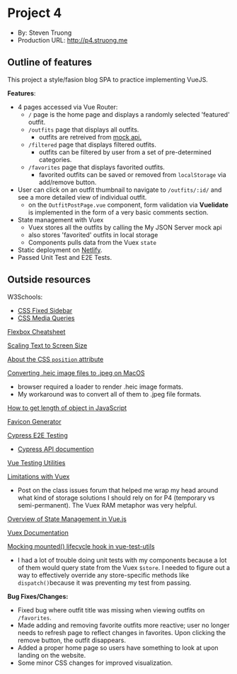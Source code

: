 # Project 4

- By: Steven Truong
- Production URL: http://p4.struong.me

## 

## Outline of features

This project a style/fasion blog SPA to practice implementing VueJS.

**Features**:

- 4 pages accessed via Vue Router:
  - `/` page is the home page and displays a randomly selected 'featured' outfit.
  - `/outfits` page that displays all outfits.
    - outfits are retreived from [mock api.](https://my-json-server.typicode.com/spttruong/e28-p3-api/outfits)
  - `/filtered` page that displays filtered outfits.
    - outfits can be filtered by user from a set of pre-determined categories.
  - `/favorites` page that displays favorited outfits.
    - favorited outfits can be saved or removed from `localStorage` via add/remove button.
- User can click on an outfit thumbnail to navigate to `/outfits/:id/` and see a more detailed view of individual outfit.
  - on the `OutfitPostPage.vue` component, form validation via **Vuelidate** is implemented in the form of a very basic comments section.
- State management with Vuex
  - Vuex stores all the outfits by calling the My JSON Server mock api
  - also stores 'favorited' outfits in local storage
  - Components pulls data from the Vuex `state`
- Static deployment on [Netlify](https://app.netlify.com).
- Passed Unit Test and E2E Tests.

## Outside resources

W3Schools:

 - [CSS Fixed Sidebar](https://www.w3schools.com/howto/howto_css_fixed_sidebar.asp)
 - [CSS Media Queries](https://www.w3schools.com/css/css_rwd_mediaqueries.asp)

[Flexbox Cheatsheet](https://yoksel.github.io/flex-cheatsheet/)

[Scaling Text to Screen Size](https://css-tricks.com/books/volume-i/scale-typography-screen-size/)

[About the CSS `position` attribute](https://dzone.com/articles/css-position-relative-vs-position-absolute)

[Converting .heic image files to .jpeg on MacOS](https://www.howtogeek.com/398927/)

- browser required a loader to render .heic image formats.
- My workaround was to convert all of them to .jpeg file formats.

[How to get length of object in JavaScript](https://stackoverflow.com/questions/5533192/how-to-get-object-length/5533226)

[Favicon Generator](https://www.favicon-generator.org/)

[Cypress E2E Testing](Cypress.io)

- [Cypress API documention](https://docs.cypress.io/api/api/table-of-contents.html)

[Vue Testing Utilities](https://vue-test-utils.vuejs.org/)

[Limitations with Vuex](https://github.com/susanBuck/e28-fall19/issues/154)

- Post on the class issues forum that helped me wrap my head around what kind of storage solutions I should rely on for P4 (temporary vs semi-permanent). The Vuex RAM metaphor was very helpful.

[Overview of State Management in Vue.js](https://vuejs.org/v2/guide/state-management.html#Simple-State-Management-from-Scratch)

[Vuex Documentation](https://vuex.vuejs.org/)

[Mocking mounted() lifecycle hook in vue-test-utils](https://stackoverflow.com/questions/50278708/vue-test-utils-how-to-test-logic-within-mounted-lifecycle-hook-with-vuex)

- I had a lot of trouble doing unit tests with my components because a lot of them would query state from the Vuex `$store`. I needed to figure out a way to effectively override any store-specific methods like `dispatch()`because it was preventing my test from passing.

**Bug Fixes/Changes:**

- Fixed bug where outfit title was missing when viewing outfits on `/favorites`.
- Made adding and removing favorite outfits more reactive; user no longer needs to refresh page to reflect changes in favorites. Upon clicking the remove button, the outfit disappears.
- Added a proper home page so users have something to look at upon landing on the website.
- Some minor CSS changes for improved visualization.

